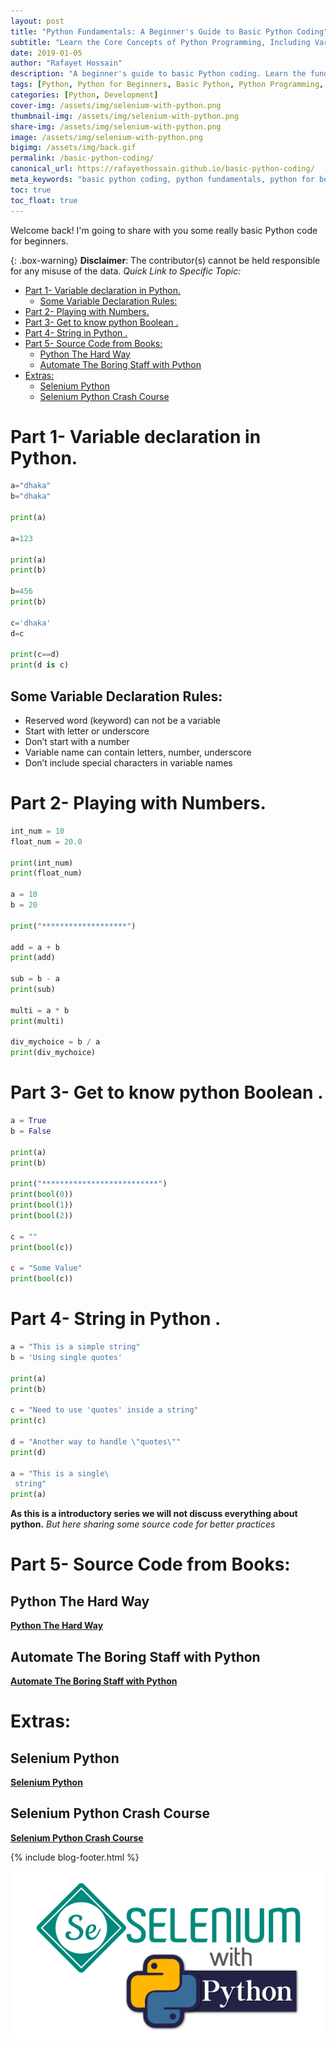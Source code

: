 ```yaml
---
layout: post
title: "Python Fundamentals: A Beginner's Guide to Basic Python Coding"
subtitle: "Learn the Core Concepts of Python Programming, Including Variables, Data Types, Operators, and More, to Kickstart Your Coding Journey."
date: 2019-01-05
author: "Rafayet Hossain"
description: "A beginner's guide to basic Python coding. Learn the fundamentals of Python programming, including variables, data types, operators, comments, and input/output."
tags: [Python, Python for Beginners, Basic Python, Python Programming, Python Tutorial, Coding for Beginners, Variables, Data Types, Operators, Comments, Input, Output]
categories: [Python, Development]
cover-img: /assets/img/selenium-with-python.png
thumbnail-img: /assets/img/selenium-with-python.png
share-img: /assets/img/selenium-with-python.png
image: /assets/img/selenium-with-python.png
bigimg: /assets/img/back.gif
permalink: /basic-python-coding/
canonical_url: https://rafayethossain.github.io/basic-python-coding/
meta_keywords: "basic python coding, python fundamentals, python for beginners, python tutorial, python variables, python data types, python operators"
toc: true
toc_float: true
---
```


Welcome back! I'm going to share with you some really basic Python code for beginners.



{: .box-warning}
**Disclaimer**: The contributor(s) cannot be held responsible for any misuse of the data.
_Quick Link to Specific Topic:_

- [Part 1- Variable declaration in Python.](#part-1--variable-declaration-in-python)
  - [Some Variable Declaration Rules:](#some-variable-declaration-rules)
- [Part 2- Playing with Numbers.](#part-2--playing-with-numbers)
- [Part 3- Get to know python Boolean .](#part-3--get-to-know-python-boolean-)
- [Part 4- String in Python .](#part-4--string-in-python-)
- [Part 5- Source Code from Books:](#part-5--source-code-from-books)
  - [Python The Hard Way](#python-the-hard-way)
  - [Automate The Boring Staff with Python](#automate-the-boring-staff-with-python)
- [Extras:](#extras)
  - [Selenium Python](#selenium-python)
  - [Selenium Python Crash Course](#selenium-python-crash-course)

# Part 1- Variable declaration in Python.

```py
a="dhaka"
b="dhaka"

print(a)

a=123

print(a)
print(b)

b=456
print(b)

c='dhaka'
d=c

print(c==d)
print(d is c)
```

## Some Variable Declaration Rules:

- Reserved word (keyword) can not be a variable
- Start with letter or underscore
- Don’t start with a number
- Variable name can contain letters, number, underscore
- Don’t include special characters in variable names

# Part 2- Playing with Numbers.

```py
int_num = 10
float_num = 20.0

print(int_num)
print(float_num)

a = 10
b = 20

print("*******************")

add = a + b
print(add)

sub = b - a
print(sub)

multi = a * b
print(multi)

div_mychoice = b / a
print(div_mychoice)
```

# Part 3- Get to know python Boolean .

```py
a = True
b = False

print(a)
print(b)

print("**************************")
print(bool(0))
print(bool(1))
print(bool(2))

c = ""
print(bool(c))

c = "Some Value"
print(bool(c))
```

# Part 4- String in Python .

```py
a = "This is a simple string"
b = 'Using single quotes'

print(a)
print(b)

c = "Need to use 'quotes' inside a string"
print(c)

d = "Another way to handle \"quotes\""
print(d)

a = "This is a single\
 string"
print(a)
```

**As this is a introductory series we will not discuss everything about python.**
_But here sharing some source code for better practices_

# Part 5- Source Code from Books:

## Python The Hard Way

[**Python The Hard Way**](https://github.com/rafayethossain/Basic-Python-Script/tree/master/01.%20Python-The-Hard-Way)

## Automate The Boring Staff with Python

[**Automate The Boring Staff with Python**](https://github.com/rafayethossain/Basic-Python-Script/tree/master/02.%20Automate-The-Boring-Stuff-With-Python)

# Extras:

## Selenium Python

[**Selenium Python**](https://github.com/rafayethossain/Basic-Python-Script/tree/master/03.%20Selenium-Python)

## Selenium Python Crash Course

[**Selenium Python Crash Course**](https://github.com/rafayethossain/Basic-Python-Script/tree/master/04.%20Selenium%20Crash%20Course)




{% include blog-footer.html %}


![Selenium with Python](/assets/img/selenium-with-python.png "Selenium with Python")
